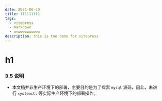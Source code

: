 ```yaml
---
date: 2021-06-30
title: 111111111
tags:
  - vitepress
  - markdown
  - newwwwwwwwww
description: this is the demo for vitepress
---
```


# h1

### 3.5 说明

- 本文档并非生产环境下的部署，主要目的是为了探索 `mysql` 源码，因此，未进行 `systemctl` 等实际生产环境下的部署操作。
